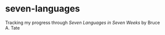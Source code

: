 seven-languages
===============

Tracking my progress through *Seven Languages in Seven Weeks* by Bruce A. Tate
